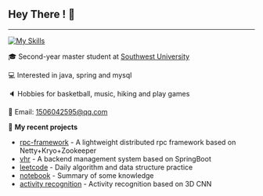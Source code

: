 ## **Hey  There !** 👋

------

[![My Skills](https://skillicons.dev/icons?i=java,spring,mysql,redis,linux,python&theme=dark)](https://skillicons.dev)

🎓 Second-year master student at [Southwest University](https://www.swu.edu.cn/)

💻 Interested in java, spring and mysql

🔈 Hobbies for basketball, music, hiking and play games

📧 Email: 1506042595@qq.com

🌱 **My recent projects**

- [rpc-framework](https://github.com/wyn404/rpc-framework) - A lightweight distributed rpc framework based on Netty+Kryo+Zookeeper
- [vhr](https://github.com/wyn404/vhr) - A backend management system based on SpringBoot
- [leetcode](https://github.com/wyn404/LeetCode) - Daily algorithm and data structure practice
- [notebook](https://github.com/wyn404/Notebook) - Summary of some knowledge
- [activity recognition](https://github.com/wyn404/Action-Recognition-3D-CNN) - Activity recognition based on 3D CNN

